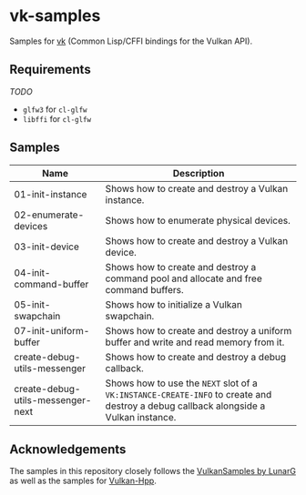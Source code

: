 # vk-samples
Samples for [vk](https://github.com/JolifantoBambla/vk) (Common Lisp/CFFI bindings for the Vulkan API).

## Requirements
*TODO*

* `glfw3` for `cl-glfw`
* `libffi` for `cl-glfw`

## Samples
| Name | Description |
| -----| ----------- |
| 01-init-instance | Shows how to create and destroy a Vulkan instance. |
| 02-enumerate-devices | Shows how to enumerate physical devices. |
| 03-init-device | Shows how to create and destroy a Vulkan device. |
| 04-init-command-buffer | Shows how to create and destroy a command pool and allocate and free command buffers. |
| 05-init-swapchain | Shows how to initialize a Vulkan swapchain. |
| 07-init-uniform-buffer | Shows how to create and destroy a uniform buffer and write and read memory from it. |
| create-debug-utils-messenger | Shows how to create and destroy a debug callback. |
| create-debug-utils-messenger-next | Shows how to use the `NEXT` slot of a `VK:INSTANCE-CREATE-INFO` to create and destroy a debug callback alongside a Vulkan instance. |


## Acknowledgements
The samples in this repository closely follows the [VulkanSamples by LunarG](https://github.com/LunarG/VulkanSamples) as well as the samples for [Vulkan-Hpp](https://github.com/KhronosGroup/Vulkan-Hpp).
